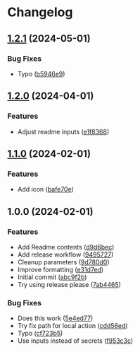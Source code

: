 # Changelog

## [1.2.1](https://github.com/alex289/docker-image-transfer-action/compare/v1.2.0...v1.2.1) (2024-05-01)


### Bug Fixes

* Typo ([b5946e9](https://github.com/alex289/docker-image-transfer-action/commit/b5946e94c4a2e03b27d3a8f545085b554c5eee03))

## [1.2.0](https://github.com/alex289/docker-image-transfer-action/compare/v1.1.0...v1.2.0) (2024-04-01)


### Features

* Adjust readme inputs ([e1f8368](https://github.com/alex289/docker-image-transfer-action/commit/e1f8368271943cf6a66ec7762799bceefce65508))

## [1.1.0](https://github.com/alex289/docker-image-transfer-action/compare/v1.0.0...v1.1.0) (2024-02-01)


### Features

* Add icon ([bafe70e](https://github.com/alex289/docker-image-transfer-action/commit/bafe70e9579ad4854f1f2c9160163a3673c074df))

## 1.0.0 (2024-02-01)


### Features

* Add Readme contents ([d9d6bec](https://github.com/alex289/docker-image-transfer-action/commit/d9d6becb522ad27a0dc46bb85c08ea5cc7f1e9a9))
* Add release workflow ([9495727](https://github.com/alex289/docker-image-transfer-action/commit/94957271cdba54f2ca73fefada3d5d1c612b6a05))
* Cleanup parameters ([9d780d0](https://github.com/alex289/docker-image-transfer-action/commit/9d780d030307afdd41d5635f5257576118d95cf4))
* Improve formatting ([e31d7ed](https://github.com/alex289/docker-image-transfer-action/commit/e31d7edb49f2f2bb1f27cb02fc0a0075af31b195))
* Initial commit ([abc9f2b](https://github.com/alex289/docker-image-transfer-action/commit/abc9f2bbc78f1e2ffde41e42909dc69e5fe07694))
* Try using release please ([7ab4465](https://github.com/alex289/docker-image-transfer-action/commit/7ab446504f3923dcb93cb643dba392fa2482eae6))


### Bug Fixes

* Does this work ([5e4ed77](https://github.com/alex289/docker-image-transfer-action/commit/5e4ed777b0f0147ef89b479849faf0e166e7ea61))
* Try fix path for local action ([cdd56ed](https://github.com/alex289/docker-image-transfer-action/commit/cdd56ed4b88e63a0a0ede91df72b9c5363372998))
* Typo ([cf723b5](https://github.com/alex289/docker-image-transfer-action/commit/cf723b5d1ca72481c01279c44b6e507d6e15ddb3))
* Use inputs instead of secrets ([f953c3c](https://github.com/alex289/docker-image-transfer-action/commit/f953c3c3fc08f3c6e64e8105098085fad90ae5f3))
